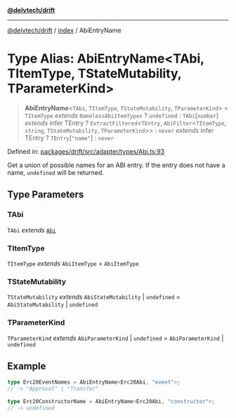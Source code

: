 [**@delvtech/drift**](../../README.md)

***

[@delvtech/drift](../../README.md) / [index](../README.md) / AbiEntryName

# Type Alias: AbiEntryName\<TAbi, TItemType, TStateMutability, TParameterKind\>

> **AbiEntryName**\<`TAbi`, `TItemType`, `TStateMutability`, `TParameterKind`\> = `TItemType` *extends* `NamelessAbiItemTypes` ? `undefined` : `TAbi`\[`number`\] *extends* infer TEntry ? `ExtractFiltered`\<`TEntry`, `AbiFilter`\<`TItemType`, `string`, `TStateMutability`, `TParameterKind`\>\> : `never` *extends* infer TEntry ? `TEntry`\[`"name"`\] : `never`

Defined in: [packages/drift/src/adapter/types/Abi.ts:93](https://github.com/delvtech/drift/blob/95370f81f9813e8d583ed884b0b07657be0d8f2c/packages/drift/src/adapter/types/Abi.ts#L93)

Get a union of possible names for an ABI entry. If the entry does not have a
name, `undefined` will be returned.

## Type Parameters

### TAbi

`TAbi` *extends* [`Abi`](Abi.md)

### TItemType

`TItemType` *extends* `AbiItemType` = `AbiItemType`

### TStateMutability

`TStateMutability` *extends* `AbiStateMutability` \| `undefined` = `AbiStateMutability` \| `undefined`

### TParameterKind

`TParameterKind` *extends* `AbiParameterKind` \| `undefined` = `AbiParameterKind` \| `undefined`

## Example

```ts
type Erc20EventNames = AbiEntryName<Erc20Abi, "event">;
// -> "Approval" | "Transfer"

type Erc20ConstructorName = AbiEntryName<Erc20Abi, "constructor">;
// -> undefined
```

